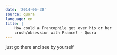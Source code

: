 ```yaml
---
date: '2014-06-30'
source: quora
language: en
title: |
    How could a Francophile get over his or her
    crush/obsession with France? - Quora
---
```


just go there and see by yourself
